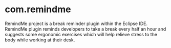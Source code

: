 # com.remindme
RemindMe project is a break reminder plugin within the Eclipse IDE. 
RemindMe plugin reminds developers to take a break every half an hour and suggests some ergonomic exercises which will help relieve stress to the body while working at their desk.
